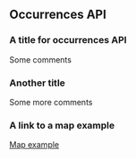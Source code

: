 ## Occurrences API

### A title for occurrences API
Some comments

### Another title
Some more comments

### A link to a map example
<a target="_blank" href="http://localhost:8082/static/html/map.html?occurrencesUrl=env.VITE_APP_BIOCACHE_URL">Map example</a>

